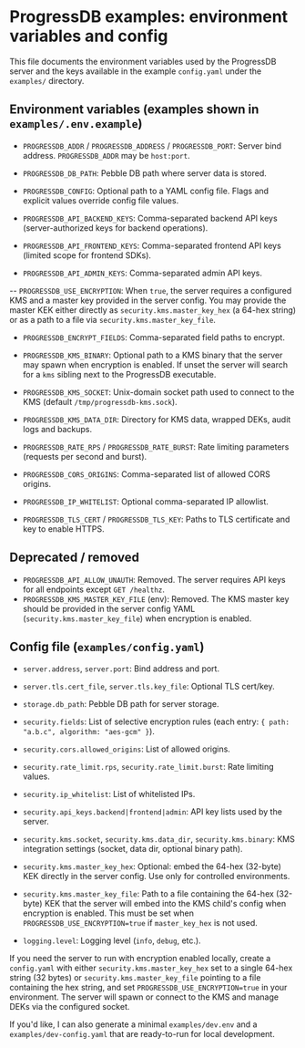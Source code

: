 # ProgressDB examples: environment variables and config

This file documents the environment variables used by the ProgressDB server and the keys available in the example `config.yaml` under the `examples/` directory.

## Environment variables (examples shown in `examples/.env.example`)

- `PROGRESSDB_ADDR` / `PROGRESSDB_ADDRESS` / `PROGRESSDB_PORT`: Server bind address. `PROGRESSDB_ADDR` may be `host:port`.
- `PROGRESSDB_DB_PATH`: Pebble DB path where server data is stored.
- `PROGRESSDB_CONFIG`: Optional path to a YAML config file. Flags and explicit values override config file values.

- `PROGRESSDB_API_BACKEND_KEYS`: Comma-separated backend API keys (server-authorized keys for backend operations).
- `PROGRESSDB_API_FRONTEND_KEYS`: Comma-separated frontend API keys (limited scope for frontend SDKs).
- `PROGRESSDB_API_ADMIN_KEYS`: Comma-separated admin API keys.

-- `PROGRESSDB_USE_ENCRYPTION`: When `true`, the server requires a configured KMS and a master key provided in the server config. You may provide the master KEK either directly as `security.kms.master_key_hex` (a 64-hex string) or as a path to a file via `security.kms.master_key_file`.
- `PROGRESSDB_ENCRYPT_FIELDS`: Comma-separated field paths to encrypt.

- `PROGRESSDB_KMS_BINARY`: Optional path to a KMS binary that the server may spawn when encryption is enabled. If unset the server will search for a `kms` sibling next to the ProgressDB executable.
- `PROGRESSDB_KMS_SOCKET`: Unix-domain socket path used to connect to the KMS (default `/tmp/progressdb-kms.sock`).
- `PROGRESSDB_KMS_DATA_DIR`: Directory for KMS data, wrapped DEKs, audit logs and backups.

- `PROGRESSDB_RATE_RPS` / `PROGRESSDB_RATE_BURST`: Rate limiting parameters (requests per second and burst).
- `PROGRESSDB_CORS_ORIGINS`: Comma-separated list of allowed CORS origins.
- `PROGRESSDB_IP_WHITELIST`: Optional comma-separated IP allowlist.

- `PROGRESSDB_TLS_CERT` / `PROGRESSDB_TLS_KEY`: Paths to TLS certificate and key to enable HTTPS.

## Deprecated / removed

- `PROGRESSDB_API_ALLOW_UNAUTH`: Removed. The server requires API keys for all endpoints except `GET /healthz`.
- `PROGRESSDB_KMS_MASTER_KEY_FILE` (env): Removed. The KMS master key should be provided in the server config YAML (`security.kms.master_key_file`) when encryption is enabled.

## Config file (`examples/config.yaml`)

- `server.address`, `server.port`: Bind address and port.
- `server.tls.cert_file`, `server.tls.key_file`: Optional TLS cert/key.
- `storage.db_path`: Pebble DB path for server storage.
- `security.fields`: List of selective encryption rules (each entry: `{ path: "a.b.c", algorithm: "aes-gcm" }`).
- `security.cors.allowed_origins`: List of allowed origins.
- `security.rate_limit.rps`, `security.rate_limit.burst`: Rate limiting values.
- `security.ip_whitelist`: List of whitelisted IPs.
- `security.api_keys.backend|frontend|admin`: API key lists used by the server.
- `security.kms.socket`, `security.kms.data_dir`, `security.kms.binary`: KMS integration settings (socket, data dir, optional binary path).
- `security.kms.master_key_hex`: Optional: embed the 64-hex (32-byte) KEK directly in the server config. Use only for controlled environments.

- `security.kms.master_key_file`: Path to a file containing the 64-hex (32-byte) KEK that the server will embed into the KMS child's config when encryption is enabled. This must be set when `PROGRESSDB_USE_ENCRYPTION=true` if `master_key_hex` is not used.
- `logging.level`: Logging level (`info`, `debug`, etc.).

If you need the server to run with encryption enabled locally, create a `config.yaml` with either `security.kms.master_key_hex` set to a single 64-hex string (32 bytes) or `security.kms.master_key_file` pointing to a file containing the hex string, and set `PROGRESSDB_USE_ENCRYPTION=true` in your environment. The server will spawn or connect to the KMS and manage DEKs via the configured socket.

If you'd like, I can also generate a minimal `examples/dev.env` and a `examples/dev-config.yaml` that are ready-to-run for local development.
